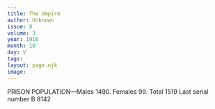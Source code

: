 ```yaml
---
title: The Umpire
author: Unknown
issue: 8
volume: 3
year: 1916
month: 10
day: V
tags:
layout: page.njk
image:
---
```

PRISON POPULATION—Males 1490. Females 99. Total 1519 Last serial number B 8142 


